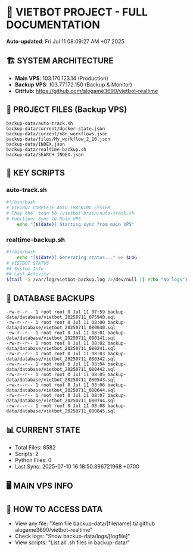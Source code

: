 # 🤖 VIETBOT PROJECT - FULL DOCUMENTATION
**Auto-updated**: Fri Jul 11 08:09:27 AM +07 2025

## 🏗️ SYSTEM ARCHITECTURE
- **Main VPS**: 103.170.123.14 (Production)
- **Backup VPS**: 103.77.172.150 (Backup & Monitor)
- **GitHub**: https://github.com/alogame3690/vietbot-realtime

## 📁 PROJECT FILES (Backup VPS)
```
backup-data/auto-track.sh
backup-data/current/docker-state.json
backup-data/current/n8n_workflows.json
backup-data/files/My_workflow_2_10.json
backup-data/INDEX.json
backup-data/realtime-backup.sh
backup-data/SEARCH_INDEX.json
```

## 🔧 KEY SCRIPTS
### auto-track.sh
```bash
#!/bin/bash
# VIETBOT COMPLETE AUTO TRACKING SYSTEM
# Thay thế toàn bộ /vietbot-brain/auto-track.sh
# Function: Sync từ Main VPS
    echo "[$(date)] Starting sync from main VPS"
```
### realtime-backup.sh
```bash
#!/bin/bash
    echo "[$(date)] Generating status..." >> $LOG
# VIETBOT STATUS
## System Info
## Last Activity
$(tail -5 /var/log/vietbot-backup.log 2>/dev/null || echo "No logs")
```

## 💾 DATABASE BACKUPS
```
-rw-r--r-- 1 root root 0 Jul 11 07:59 backup-data/database/vietbot_20250711_075940.sql
-rw-r--r-- 1 root root 0 Jul 11 08:00 backup-data/database/vietbot_20250711_080040.sql
-rw-r--r-- 1 root root 0 Jul 11 08:01 backup-data/database/vietbot_20250711_080141.sql
-rw-r--r-- 1 root root 0 Jul 11 08:02 backup-data/database/vietbot_20250711_080241.sql
-rw-r--r-- 1 root root 0 Jul 11 08:03 backup-data/database/vietbot_20250711_080342.sql
-rw-r--r-- 1 root root 0 Jul 11 08:04 backup-data/database/vietbot_20250711_080442.sql
-rw-r--r-- 1 root root 0 Jul 11 08:05 backup-data/database/vietbot_20250711_080543.sql
-rw-r--r-- 1 root root 0 Jul 11 08:06 backup-data/database/vietbot_20250711_080644.sql
-rw-r--r-- 1 root root 0 Jul 11 08:07 backup-data/database/vietbot_20250711_080744.sql
-rw-r--r-- 1 root root 0 Jul 11 08:08 backup-data/database/vietbot_20250711_080845.sql
```

## 📊 CURRENT STATE
- Total Files: 8582
- Scripts: 2
- Python Files: 0
- Last Sync: 2025-07-10 16:18:50.896721968 +0700

## 🖥️ MAIN VPS INFO


## 🚨 HOW TO ACCESS DATA
- View any file: "Xem file backup-data/[filename] từ github alogame3690/vietbot-realtime"
- Check logs: "Show backup-data/logs/[logfile]"
- View scripts: "List all .sh files in backup-data/"
